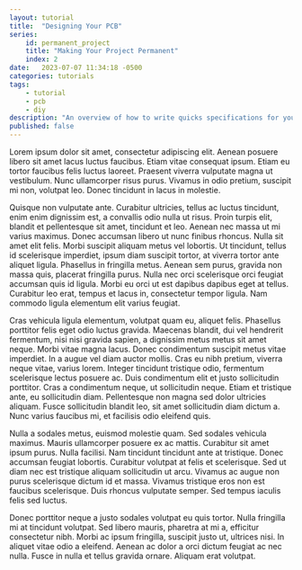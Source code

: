 ```yaml
---
layout: tutorial
title:  "Designing Your PCB"
series:
    id: permanent_project
    title: "Making Your Project Permanent"
    index: 2
date:   2023-07-07 11:34:18 -0500
categories: tutorials
tags:
    - tutorial
    - pcb
    - diy
description: "An overview of how to write quicks specifications for your DIY project, and then using those specifications to create a bill of materials (BOM) for your project."
published: false
---
```


Lorem ipsum dolor sit amet, consectetur adipiscing elit. Aenean posuere libero sit amet lacus luctus faucibus. Etiam vitae consequat ipsum. Etiam eu tortor faucibus felis luctus laoreet. Praesent viverra vulputate magna ut vestibulum. Nunc ullamcorper risus purus. Vivamus in odio pretium, suscipit mi non, volutpat leo. Donec tincidunt in lacus in molestie.

Quisque non vulputate ante. Curabitur ultricies, tellus ac luctus tincidunt, enim enim dignissim est, a convallis odio nulla ut risus. Proin turpis elit, blandit et pellentesque sit amet, tincidunt et leo. Aenean nec massa ut mi varius maximus. Donec accumsan libero ut nunc finibus rhoncus. Nulla sit amet elit felis. Morbi suscipit aliquam metus vel lobortis. Ut tincidunt, tellus id scelerisque imperdiet, ipsum diam suscipit tortor, at viverra tortor ante aliquet ligula. Phasellus in fringilla metus. Aenean sem purus, gravida non massa quis, placerat fringilla purus. Nulla nec orci scelerisque orci feugiat accumsan quis id ligula. Morbi eu orci ut est dapibus dapibus eget at tellus. Curabitur leo erat, tempus et lacus in, consectetur tempor ligula. Nam commodo ligula elementum elit varius feugiat.

Cras vehicula ligula elementum, volutpat quam eu, aliquet felis. Phasellus porttitor felis eget odio luctus gravida. Maecenas blandit, dui vel hendrerit fermentum, nisi nisi gravida sapien, a dignissim metus metus sit amet neque. Morbi vitae magna lacus. Donec condimentum suscipit metus vitae imperdiet. In a augue vel diam auctor mollis. Cras eu nibh pretium, viverra neque vitae, varius lorem. Integer tincidunt tristique odio, fermentum scelerisque lectus posuere ac. Duis condimentum elit et justo sollicitudin porttitor. Cras a condimentum neque, ut sollicitudin neque. Etiam et tristique ante, eu sollicitudin diam. Pellentesque non magna sed dolor ultricies aliquam. Fusce sollicitudin blandit leo, sit amet sollicitudin diam dictum a. Nunc varius faucibus mi, et facilisis odio eleifend quis.

Nulla a sodales metus, euismod molestie quam. Sed sodales vehicula maximus. Mauris ullamcorper posuere ex ac mattis. Curabitur sit amet ipsum purus. Nulla facilisi. Nam tincidunt tincidunt ante at tristique. Donec accumsan feugiat lobortis. Curabitur volutpat at felis et scelerisque. Sed ut diam nec est tristique aliquam sollicitudin ut arcu. Vivamus ac augue non purus scelerisque dictum id et massa. Vivamus tristique eros non est faucibus scelerisque. Duis rhoncus vulputate semper. Sed tempus iaculis felis sed luctus.

Donec porttitor neque a justo sodales volutpat eu quis tortor. Nulla fringilla mi at tincidunt volutpat. Sed libero mauris, pharetra at mi a, efficitur consectetur nibh. Morbi ac ipsum fringilla, suscipit justo ut, ultrices nisi. In aliquet vitae odio a eleifend. Aenean ac dolor a orci dictum feugiat ac nec nulla. Fusce in nulla et tellus gravida ornare. Aliquam erat volutpat. 
